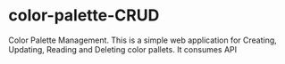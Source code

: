 # color-palette-CRUD
Color Palette Management. This is a simple web application for Creating, Updating, Reading and Deleting color pallets. It consumes API
